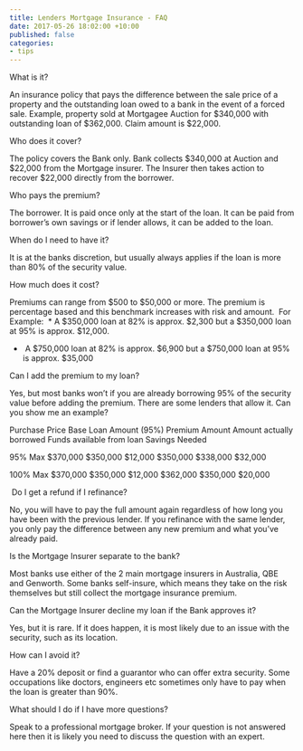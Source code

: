 ```yaml
---
title: Lenders Mortgage Insurance - FAQ
date: 2017-05-26 18:02:00 +10:00
published: false
categories:
- tips
---
```


What is it?

An insurance policy that pays the difference between the sale price of a property and the outstanding loan owed to a bank in the event of a forced sale. Example, property sold at Mortgagee Auction for $340,000 with outstanding loan of $362,000.  Claim amount is $22,000.

Who does it cover?

The policy covers the Bank only.  Bank collects $340,000 at Auction and $22,000 from the Mortgage insurer.  The Insurer then takes action to recover $22,000 directly from the borrower.

Who pays the premium?

The borrower. It is paid once only at the start of the loan.  It can be paid from borrower’s own savings or if lender allows, it can be added to the loan.

When do I need to have it?

It is at the banks discretion, but usually always applies if the loan is more than 80% of the security value.

How much does it cost?

Premiums can range from $500 to $50,000 or more.  The premium is percentage based and this benchmark increases with risk and amount.  For Example:
 * A $350,000 loan at 82% is approx. $2,300 but a $350,000 loan at 95% is approx. $12,000.
*  A $750,000 loan at 82% is approx. $6,900 but a $750,000 loan at 95% is approx. $35,000

Can I add the premium to my loan?

Yes, but most banks won’t if you are already borrowing 95% of the security value before adding the premium.  There are some lenders that allow it.
Can you show me an example?


Purchase Price
Base Loan Amount (95%)
Premium Amount
Amount actually borrowed
Funds available from loan
Savings Needed

95% Max
$370,000
$350,000
$12,000
$350,000
$338,000
$32,000

100% Max
$370,000
$350,000
$12,000
$362,000
$350,000
$20,000

 Do I get a refund if I refinance?

No, you will have to pay the full amount again regardless of how long you have been with the previous lender. If you refinance with the same lender, you only pay the difference between any new premium and what you’ve already paid.

Is the Mortgage Insurer separate to the bank?

Most banks use either of the 2 main mortgage insurers in Australia, QBE and Genworth.  Some banks self-insure, which means they take on the risk themselves but still collect the mortgage insurance premium.

Can the Mortgage Insurer decline my loan if the Bank approves it?

Yes, but it is rare.  If it does happen, it is most likely due to an issue with the security, such as its location.    

How can I avoid it?

Have a 20% deposit or find a guarantor who can offer extra security. Some occupations like doctors, engineers etc sometimes only have to pay when the loan is greater than 90%.

What should I do if I have more questions?

Speak to a professional mortgage broker.  If your question is not answered here then it is likely you need to discuss the question with an expert. 
